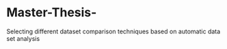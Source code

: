 # Master-Thesis-
Selecting different dataset comparison techniques based on automatic data set analysis
